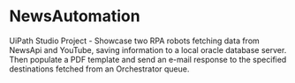 # NewsAutomation
UiPath Studio Project - Showcase two RPA robots fetching data from NewsApi and YouTube, saving information to a local oracle database server. Then populate a PDF template and send an e-mail response to the specified destinations fetched from an Orchestrator queue.
